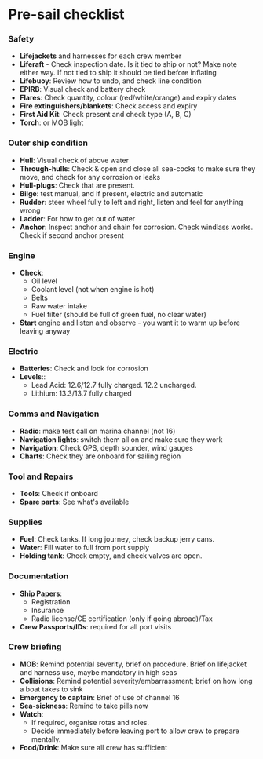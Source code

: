 # Pre-sail checklist
### Safety
- **Lifejackets** and harnesses for each crew member
- **Liferaft** - Check inspection date. Is it tied to ship or not? Make note either way. If not tied to ship it should be tied before inflating
- **Lifebuoy**: Review how to undo, and check line condition
- **EPIRB**: Visual check and battery check
- **Flares**: Check quantity, colour (red/white/orange) and expiry dates
- **Fire extinguishers/blankets**: Check access and expiry
- **First Aid Kit**: Check present and check type (A, B, C)
- **Torch**: or MOB light

### Outer ship condition
- **Hull**: Visual check of above water
- **Through-hulls**: Check & open and close all sea-cocks to make sure they move, and check for any corrosion or leaks
- **Hull-plugs**: Check that are present.
- **Bilge**: test manual, and if present, electric and automatic
- **Rudder**: steer wheel fully to left and right, listen and feel for anything wrong
- **Ladder**: For how to get out of water
- **Anchor**: Inspect anchor and chain for corrosion. Check windlass works. Check if second anchor present
### Engine
- **Check**:
	- Oil level
	- Coolant level (not when engine is hot)
	- Belts
	- Raw water intake
	- Fuel filter (should be full of green fuel, no clear water)
- **Start** engine and listen and observe - you want it to warm up before leaving anyway
### Electric
- **Batteries**: Check and look for corrosion
- **Levels**::
	- Lead Acid: 12.6/12.7 fully charged. 12.2 uncharged.
	- Lithium: 13.3/13.7 fully charged
### Comms and Navigation
- **Radio**: make test call on marina channel (not 16)
- **Navigation lights**: switch them all on and make sure they work
- **Navigation**: Check GPS, depth sounder, wind gauges
- **Charts**: Check they are onboard for sailing region
### Tool and Repairs
- **Tools**: Check if onboard
- **Spare parts**: See what's available
### Supplies
- **Fuel**: Check tanks. If long journey, check backup jerry cans.
- **Water**: Fill water to full from port supply
- **Holding tank**: Check empty, and check valves are open.
### Documentation
- **Ship Papers**:
	- Registration
	- Insurance
	- Radio license/CE certification (only if going abroad)/Tax
- **Crew Passports/IDs**: required for all port visits
### Crew briefing
- **MOB**: Remind potential severity, brief on procedure. Brief on lifejacket and harness use, maybe mandatory in high seas
- **Collisions**: Remind potential severity/embarrassment; brief on how long a boat takes to sink
- **Emergency to captain**: Brief of use of channel 16
- **Sea-sickness**: Remind to take pills now
- **Watch**: 
	- If required, organise rotas and roles. 
	- Decide immediately before leaving port to allow crew to prepare mentally.
- **Food/Drink**: Make sure all crew has sufficient



